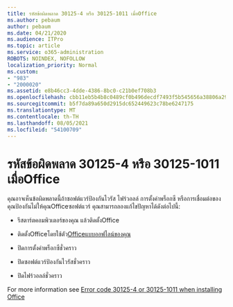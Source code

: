 ```yaml
---
title: รหัสข้อผิดพลาด 30125-4 หรือ 30125-1011 เมื่อOffice
ms.author: pebaum
author: pebaum
ms.date: 04/21/2020
ms.audience: ITPro
ms.topic: article
ms.service: o365-administration
ROBOTS: NOINDEX, NOFOLLOW
localization_priority: Normal
ms.custom:
- "983"
- "2000020"
ms.assetid: e8b46cc3-4dde-4386-8bc0-c21b0ef708b3
ms.openlocfilehash: cbb11eb5b4b8c0489cf0b496decdf7493f5b545656a38806a29a0a252903e000
ms.sourcegitcommit: b5f7da89a650d2915dc652449623c78be6247175
ms.translationtype: MT
ms.contentlocale: th-TH
ms.lasthandoff: 08/05/2021
ms.locfileid: "54100709"
---
```

# <a name="error-code-30125-4-or-30125-1011-when-installing-office"></a>รหัสข้อผิดพลาด 30125-4 หรือ 30125-1011 เมื่อOffice

คุณอาจเห็นข้อผิดพลาดนี้ถ้าซอฟต์แวร์ป้องกันไวรัส ไฟร์วอลล์ การตั้งค่าพร็อกซี หรือการเชื่อมต่อของคุณป้องกันไม่ให้คุณOfficeซอฟต์แวร์ คุณสามารถลองแก้ไขปัญหาได้ดังต่อไปนี้:
  
- รีสตาร์ตคอมพิวเตอร์ของคุณ แล้วติดตั้งOffice

- ติดตั้งOfficeโดยใช้ตัว[Officeแบบออฟไลน์ของคุณ](https://support.office.com/article/f0a85fe7-118f-41cb-a791-d59cef96ad1c?wt.mc_id=Alchemy_ClientDIA)

- ปิดการตั้งค่าพร็อกซีชั่วคราว

- ปิดซอฟต์แวร์ป้องกันไวรัสชั่วคราว

- ปิดไฟร์วอลล์ชั่วคราว

For more information see [Error code 30125-4 or 30125-1011 when installing Office](https://support.office.com/article/7bfabec6-76be-4cde-880e-819a9c569612?wt.mc_id=Alchemy_ClientDIA)
  